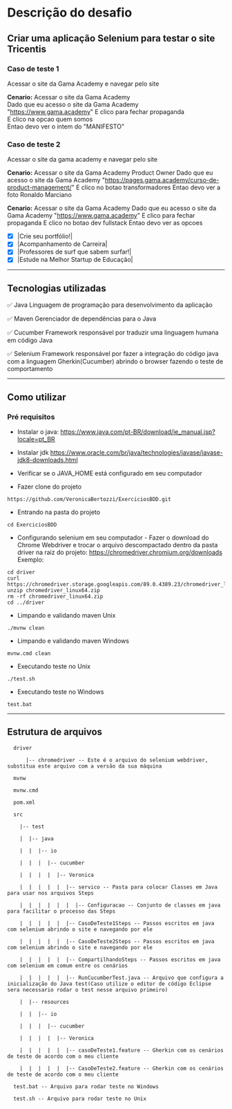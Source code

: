 # Descrição do desafio

## Criar uma aplicação Selenium para testar o site Tricentis
### Caso de teste 1
Acessar o site da Gama Academy e navegar pelo site

**Cenario:** Acessar o site da Gama Academy<br>
    Dado que eu acesso o site da Gama Academy "https://www.gama.academy"
    E clico para fechar propaganda<br>
    E clico na opcao quem somos<br>
    Entao devo ver o intem do "MANIFESTO"<br>

### Caso de teste 2
Acessar o site da gama academy e navegar pelo site

**Cenario:** Acessar o site da Gama Academy Product Owner
    Dado que eu acesso o site da Gama Academy "https://pages.gama.academy/curso-de-product-management/"
    E clico no botao transformadores
    Entao devo ver a foto Ronaldo Marciano
    
**Cenario:** Acessar o site da Gama Academy 
    Dado que eu acesso o site da Gama Academy "https://www.gama.academy"
    E clico para fechar propaganda
    E clico no botao dev fullstack 
    Entao devo ver as opcoes
- [x] |Crie seu portfólio!|
- [x] |Acompanhamento de Carreira|
- [x] |Professores de surf que sabem surfar!|
- [x] |Estude na Melhor Startup de Educação|
		
---------------------------------------------------------------------------

## Tecnologias utilizadas
:white_check_mark: Java
Linguagem de programação para desenvolvimento da aplicação

:white_check_mark: Maven
Gerenciador de dependências para o Java

:white_check_mark: Cucumber
Framework responsável por traduzir uma linguagem humana em código Java

:white_check_mark: Selenium
Framework responsável por fazer a integração do código java com a linguagem Gherkin(Cucumber) abrindo o browser fazendo o teste de comportamento

-----------------------------------------------------------------------------

## Como utilizar
### Pré requisitos

* Instalar o java: https://www.java.com/pt-BR/download/ie_manual.jsp?locale=pt_BR

* Instalar jdk https://www.oracle.com/br/java/technologies/javase/javase-jdk8-downloads.html

* Verificar se o JAVA_HOME está configurado em seu computador

* Fazer clone do projeto
```
https://github.com/VeronicaBertozzi/ExerciciosBDD.git
```
* Entrando na pasta do projeto
```
cd ExerciciosBDD
```
* Configurando selenium em seu computador - Fazer o download do Chrome Webdriver e trocar o arquivo descompactado dentro da pasta driver na raiz do projeto:
https://chromedriver.chromium.org/downloads
Exemplo:
```
cd driver
curl https://chromedriver.storage.googleapis.com/89.0.4389.23/chromedriver_linux64.zip
unzip chromedriver_linux64.zip
rm -rf chromedriver_linux64.zip
cd ../driver
```
* Limpando e validando maven Unix
```
./mvnw clean
```
* Limpando e validando maven Windows
```
mvnw.cmd clean
```
* Executando teste no Unix
```
./test.sh
```
* Executando teste no Windows
```
test.bat
```
----------------------------------------------------------------------
## Estrutura de arquivos
```
  driver 

      |-- chromedriver -- Este é o arquivo do selenium webdriver, substitua este arquivo com a versão da sua máquina

  mvnw

  mvnw.cmd

  pom.xml

  src

    |-- test

    |  |-- java

    |  |  |-- io

    |  |  |  |-- cucumber

    |  |  |  |  |-- Veronica

    |  |  |  |  |  |-- servico -- Pasta para colocar Classes em Java para usar nos arquivos Steps
    
    |  |  |  |  |  |  |-- Configuracao -- Conjunto de classes em java para facilitar o processo das Steps

    |  |  |  |  |  |-- CasoDeTeste1Steps -- Passos escritos em java com selenium abrindo o site e navegando por ele
 
    |  |  |  |  |  |-- CasoDeTeste2Steps -- Passos escritos em java com selenium abrindo o site e navegando por ele
    
    |  |  |  |  |  |-- CompartilhandoSteps -- Passos escritos em java com selenium em comum entre os cenários 
    
    |  |  |  |  |  |-- RunCucumberTest.java -- Arquivo que configura a inicialização do Java test(Caso utilize o editor de código Eclipse sera necessario rodar o test nesse arquivo primeiro)

    |  |-- resources

    |  |  |-- io

    |  |  |  |-- cucumber

    |  |  |  |  |-- Veronica

    |  |  |  |  |  |-- casoDeTeste1.feature -- Gherkin com os cenários de teste de acordo com o meu cliente

    |  |  |  |  |  |-- CasoDeTeste2.feature -- Gherkin com os cenários de teste de acordo com o meu cliente

  test.bat -- Arquivo para rodar teste no Windows
  
  test.sh -- Arquivo para rodar teste no Unix
```

